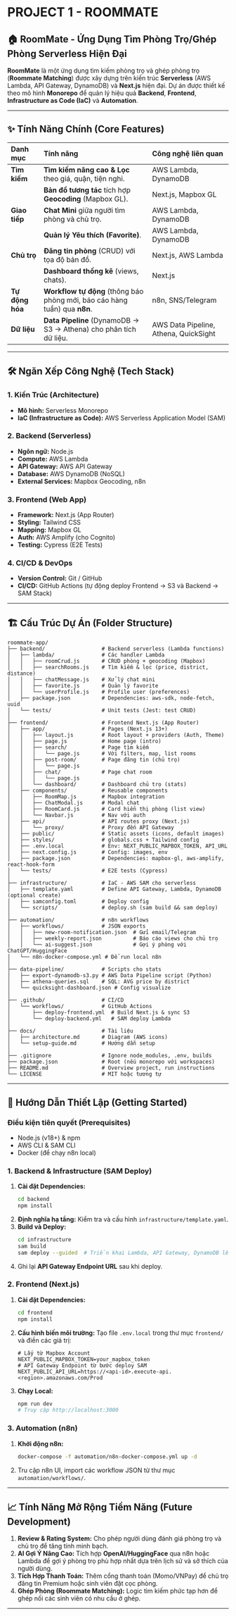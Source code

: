 # PROJECT 1 - ROOMMATE
## 🏠 RoomMate - Ứng Dụng Tìm Phòng Trọ/Ghép Phòng Serverless Hiện Đại

**RoomMate** là một ứng dụng tìm kiếm phòng trọ và ghép phòng trọ (**Roommate Matching**) được xây dựng trên kiến trúc **Serverless** (AWS Lambda, API Gateway, DynamoDB) và **Next.js** hiện đại. Dự án được thiết kế theo mô hình **Monorepo** để quản lý hiệu quả **Backend**, **Frontend**, **Infrastructure as Code (IaC)** và **Automation**.

-----
## ✨ Tính Năng Chính (Core Features)

| Danh mục        | Tính năng                                                                                 | Công nghệ liên quan                   |
| :-------------- | :---------------------------------------------------------------------------------------- | :------------------------------------ |
| **Tìm kiếm**    | **Tìm kiếm nâng cao & Lọc** theo giá, quận, tiện nghi.                                    | AWS Lambda, DynamoDB                  |
|                 | **Bản đồ tương tác** tích hợp **Geocoding** (Mapbox GL).                                  | Next.js, Mapbox GL                    |
| **Giao tiếp**   | **Chat Mini** giữa người tìm phòng và chủ trọ.                                            | AWS Lambda, DynamoDB                  |
|                 | **Quản lý Yêu thích (Favorite)**.                                                         | AWS Lambda, DynamoDB                  |
| **Chủ trọ**     | **Đăng tin phòng** (CRUD) với tọa độ bản đồ.                                              | Next.js, AWS Lambda                   |
|                 | **Dashboard thống kê** (views, chats).                                                    | Next.js                               |
| **Tự động hóa** | **Workflow tự động** (thông báo phòng mới, báo cáo hàng tuần) qua **n8n**.                | n8n, SNS/Telegram                     |
| **Dữ liệu**     | **Data Pipeline** (DynamoDB $\rightarrow$ S3 $\rightarrow$ Athena) cho phân tích dữ liệu. | AWS Data Pipeline, Athena, QuickSight |

-----

## 🛠️ Ngăn Xếp Công Nghệ (Tech Stack)

### 1\. Kiến Trúc (Architecture)

  * **Mô hình:** Serverless Monorepo
  * **IaC (Infrastructure as Code):** AWS Serverless Application Model (SAM)

### 2\. Backend (Serverless)

  * **Ngôn ngữ:** Node.js
  * **Compute:** AWS Lambda
  * **API Gateway:** AWS API Gateway
  * **Database:** AWS DynamoDB (NoSQL)
  * **External Services:** Mapbox Geocoding, n8n

### 3\. Frontend (Web App)

  * **Framework:** Next.js (App Router)
  * **Styling:** Tailwind CSS
  * **Mapping:** Mapbox GL
  * **Auth:** AWS Amplify (cho Cognito)
  * **Testing:** Cypress (E2E Tests)

### 4\. CI/CD & DevOps

  * **Version Control:** Git / GitHub
  * **CI/CD:** GitHub Actions (tự động deploy Frontend $\rightarrow$ S3 và Backend $\rightarrow$ SAM Stack)

-----

## 🏗️ Cấu Trúc Dự Án (Folder Structure)
```
roommate-app/
├── backend/                  # Backend serverless (Lambda functions)
│   ├── lambda/               # Các handler Lambda
│   │   ├── roomCrud.js       # CRUD phòng + geocoding (Mapbox)
│   │   ├── searchRooms.js    # Tìm kiếm & lọc (price, district, distance)
│   │   ├── chatMessage.js    # Xử lý chat mini
│   │   ├── favorite.js       # Quản lý favorite
│   │   └── userProfile.js    # Profile user (preferences)
│   ├── package.json          # Dependencies: aws-sdk, node-fetch, uuid
│   └── tests/                # Unit tests (Jest: test CRUD)
│
├── frontend/                 # Frontend Next.js (App Router)
│   ├── app/                  # Pages (Next.js 13+)
│   │   ├── layout.js         # Root layout + providers (Auth, Theme)
│   │   ├── page.js           # Home page (intro)
│   │   ├── search/           # Page tìm kiếm
│   │   │   └── page.js       # Với filters, map, list rooms
│   │   ├── post-room/        # Page đăng tin (chủ trọ)
│   │   │   └── page.js
│   │   ├── chat/             # Page chat room
│   │   │   └── page.js
│   │   └── dashboard/        # Dashboard chủ trọ (stats)
│   ├── components/           # Reusable components
│   │   ├── RoomMap.js        # Mapbox integration
│   │   ├── ChatModal.js      # Modal chat
│   │   ├── RoomCard.js       # Card hiển thị phòng (list view)
│   │   └── Navbar.js         # Nav với auth
│   ├── api/                  # API routes proxy (Next.js)
│   │   └── proxy/            # Proxy đến API Gateway
│   ├── public/               # Static assets (icons, default images)
│   ├── styles/               # globals.css + Tailwind config
│   ├── .env.local            # Env: NEXT_PUBLIC_MAPBOX_TOKEN, API_URL
│   ├── next.config.js        # Config: images, env
│   ├── package.json          # Dependencies: mapbox-gl, aws-amplify, react-hook-form
│   └── tests/                # E2E tests (Cypress)
│
├── infrastructure/           # IaC - AWS SAM cho serverless
│   ├── template.yaml         # Define API Gateway, Lambda, DynamoDB (optional create)
│   ├── samconfig.toml        # Deploy config
│   └── scripts/              # deploy.sh (sam build && sam deploy)
│
├── automation/               # n8n workflows
│   ├── workflows/            # JSON exports
│   │   ├── new-room-notification.json  # Gửi email/Telegram
│   │   ├── weekly-report.json          # Báo cáo views cho chủ trọ
│   │   └── ai-suggest.json             # Gợi ý phòng với ChatGPT/HuggingFace
│   └── n8n-docker-compose.yml # Để run local n8n
│
├── data-pipeline/            # Scripts cho stats
│   ├── export-dynamodb-s3.py # AWS Data Pipeline script (Python)
│   ├── athena-queries.sql    # SQL: AVG price by district
│   └── quicksight-dashboard.json # Config visualize
│
├── .github/                  # CI/CD
│   └── workflows/            # GitHub Actions
│       ├── deploy-frontend.yml  # Build Next.js & sync S3
│       └── deploy-backend.yml   # SAM deploy Lambda
│
├── docs/                     # Tài liệu
│   ├── architecture.md       # Diagram (AWS icons)
│   └── setup-guide.md        # Hướng dẫn setup
│
├── .gitignore                # Ignore node_modules, .env, builds
├── package.json              # Root (nếu monorepo với workspaces)
├── README.md                 # Overview project, run instructions
└── LICENSE                   # MIT hoặc tương tự
```
-----

## 🚀 Hướng Dẫn Thiết Lập (Getting Started)

### Điều kiện tiên quyết (Prerequisites)

  * Node.js (v18+) & npm
  * AWS CLI & SAM CLI
  * Docker (để chạy n8n local)

### 1\. Backend & Infrastructure (SAM Deploy)

1.  **Cài đặt Dependencies:**
    ```bash
    cd backend
    npm install
    ```
2.  **Định nghĩa hạ tầng:** Kiểm tra và cấu hình `infrastructure/template.yaml`.
3.  **Build và Deploy:**
    ```bash
    cd infrastructure
    sam build
    sam deploy --guided  # Triển khai Lambda, API Gateway, DynamoDB lên AWS
    ```
4.  Ghi lại **API Gateway Endpoint URL** sau khi deploy.

### 2\. Frontend (Next.js)

1.  **Cài đặt Dependencies:**
    ```bash
    cd frontend
    npm install
    ```
2.  **Cấu hình biến môi trường:** Tạo file `.env.local` trong thư mục `frontend/` và điền các giá trị:
    ```
    # Lấy từ Mapbox Account
    NEXT_PUBLIC_MAPBOX_TOKEN=your_mapbox_token
    # API Gateway Endpoint từ bước deploy SAM
    NEXT_PUBLIC_API_URL=https://<api-id>.execute-api.<region>.amazonaws.com/Prod
    ```
3.  **Chạy Local:**
    ```bash
    npm run dev
    # Truy cập http://localhost:3000
    ```

### 3\. Automation (n8n)

1.  **Khởi động n8n:**
    ```bash
    docker-compose -f automation/n8n-docker-compose.yml up -d
    ```
2.  Tru cập n8n UI, import các workflow JSON từ thư mục `automation/workflows/`.

-----

## 📈 Tính Năng Mở Rộng Tiềm Năng (Future Development)

1.  **Review & Rating System:** Cho phép người dùng đánh giá phòng trọ và chủ trọ để tăng tính minh bạch.
2.  **AI Gợi Ý Nâng Cao:** Tích hợp **OpenAI/HuggingFace** qua n8n hoặc Lambda để gợi ý phòng trọ phù hợp nhất dựa trên lịch sử và sở thích của người dùng.
3.  **Tích Hợp Thanh Toán:** Thêm cổng thanh toán (Momo/VNPay) để chủ trọ đăng tin Premium hoặc sinh viên đặt cọc phòng.
4.  **Ghép Phòng (Roommate Matching):** Logic tìm kiếm phức tạp hơn để ghép nối các sinh viên có nhu cầu ở ghép.

-----
